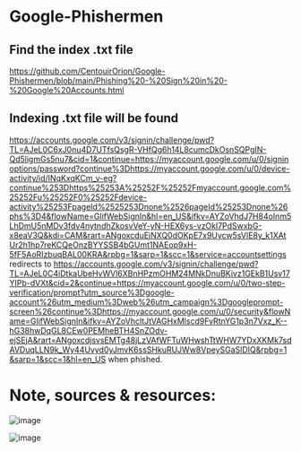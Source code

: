 # Google-Phishermen

## Find the index .txt file
https://github.com/CentouirOrion/Google-Phishermen/blob/main/Phishing%20-%20Sign%20in%20-%20Google%20Accounts.html

## Indexing .txt file will be found

https://accounts.google.com/v3/signin/challenge/pwd?TL=AJeL0C6xJ0nu4D7UTfsQsgR-VHfQg6h14L8cumcDkOsnSQPgIN-Qd5ligmGs5nu7&cid=1&continue=https://myaccount.google.com/u/0/signinoptions/password?continue%3Dhttps://myaccount.google.com/u/0/device-activity/id/INqKxqKCm_v-eg?continue%253Dhttps%25253A%25252F%25252Fmyaccount.google.com%25252Fu%25252F0%25252Fdevice-activity%25253FpageId%2525253Dnone%2526pageId%25253Dnone%26phs%3D4&flowName=GlifWebSignIn&hl=en_US&ifkv=AYZoVhdJ7H84oInm5LhDmU5nMDv3fdv4nytndhZkosvVeY-yN-HEX6ys-vzOkl7PdSwxbG-x8eaV3Q&kdi=CAM&rart=ANgoxcduEjNXQ0dOKpE7x9Uycw5sVlE8y_k1XAtUr2h1hp7reKCQeOnzBYYSSB4bGUmt1NAEop9xH-5fF5AoRIzbuqBAL00KRA&rpbg=1&sarp=1&scc=1&service=accountsettings redirects to https://accounts.google.com/v3/signin/challenge/pwd?TL=AJeL0C4iDtkaUbeHvWVl6XBnHPzmOHM24MNkDnuBKivz1GEkB1Usv17YIPb-dVXt&cid=2&continue=https://myaccount.google.com/u/0/two-step-verification/prompt?utm_source%3Dgoogle-account%26utm_medium%3Dweb%26utm_campaign%3Dgoogleprompt-screen%26continue%3Dhttps://myaccount.google.com/u/0/security&flowName=GlifWebSignIn&ifkv=AYZoVhcltJtVAGHxMlscd9FvRtnYG1p3n7Vxz_K--hG38hwDqGL8CEw0PEMheBTH4SnZOdv-ejSEjA&rart=ANgoxcdjsvsEMTg48jLzVAfWFTuWHwshTtWHW7YDxXKMk7sdAVDuqLLN9k_Wy44Uvyd0yJmvK6ssSHkuRUJWw8VpeySGaSlDIQ&rpbg=1&sarp=1&scc=1&hl=en_US when phished.

# Note, sources & resources:
![image](https://github.com/CentouirOrion/Google-Phishermen/assets/146302952/6047a21f-5b77-4d25-a1ba-6cfbdf5b3623)

![image](https://github.com/CentouirOrion/Google-Phishermen/assets/146302952/10359f23-2dda-4815-965e-6c249754992a)


